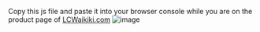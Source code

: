 Copy this js file and paste it into your browser console while you are on the product page of [LCWaikiki.com](https://lcwaikiki.com)
![image](https://github.com/alpolcaymis/insider-lcw-case-study/assets/71964088/19bfc051-51fe-4ad9-ad36-70a1b11eba09)
